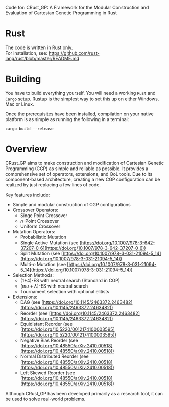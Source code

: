 Code for: CRust_GP: A Framework for the Modular Construction and Evaluation of Cartesian Genetic Programming in Rust

# Rust
The code is written in Rust only.  
For installation, see: https://github.com/rust-lang/rust/blob/master/README.md

# Building
You have to build everything yourself. You will need a working `Rust` and `Cargo` setup. [Rustup](https://rustup.rs/) is the simplest way to set this up on either Windows, Mac or Linux.

Once the prerequisites have been installed, compilation on your native platform is as simple as running the following in a terminal:

```
cargo build --release
```

# Overview
CRust_GP aims to make construction and modification of Cartesian Genetic Programming (CGP) as simple and reliable as possible. 
It provides a comprehensive set of operators, extensions, and QoL tools.
Due to its component-based architecture, creating a new CGP configuration can be realized by just replacing a few lines of code.

Key features include:
- Simple and modular construction of CGP configurations
- Crossover Operators:
  - Singe Point Crossover
  - $n$-Point Crossover
  - Uniform Crossover
- Mutation Operators:
  - Probabilistic Mutation
  - Single Active Mutation (see [https://doi.org/10.1007/978-3-642-37207-0_6](https://doi.org/10.1007/978-3-642-37207-0_6))
  - Split Mutation (see [https://doi.org/10.1007/978-3-031-21094-5_14](https://doi.org/10.1007/978-3-031-21094-5_14))
  - Multi-$n$ Mutation (see [https://doi.org/10.1007/978-3-031-21094-5_14](https://doi.org/10.1007/978-3-031-21094-5_14))
- Selection Methods:
  - (1+4)-ES with neutral search (Standard in CGP)
  - ($mu$ + $\lambda$)-ES with neutral search
  - Tournament selection with optional elitists
- Extensions:
  -  DAG (see [https://doi.org/10.1145/2463372.2463482](https://doi.org/10.1145/2463372.2463482))
  -  Reorder (see [https://doi.org/10.1145/2463372.2463482](https://doi.org/10.1145/2463372.2463482))
  -  Equidistant Reorder (see [https://doi.org/10.5220/0012174100003595](https://doi.org/10.5220/0012174100003595))
  -  Negative Bias Reorder (see [https://doi.org/10.48550/arXiv.2410.00518](https://doi.org/10.48550/arXiv.2410.00518))
  -  Normal Distributed Reorder (see [https://doi.org/10.48550/arXiv.2410.00518](https://doi.org/10.48550/arXiv.2410.00518))
  -  Left Skewed Reorder (see [https://doi.org/10.48550/arXiv.2410.00518](https://doi.org/10.48550/arXiv.2410.00518))
    
Although CRust_GP has been developed primarily as a research tool, it can be used to solve real-world problems.

